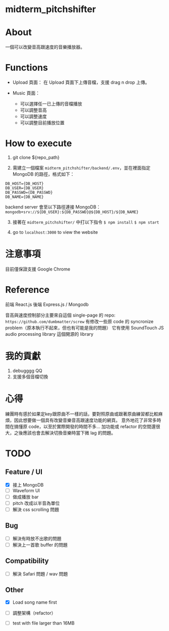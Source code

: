 # midterm_pitchshifter

# About
一個可以改變音高跟速度的音樂播放器。

# Functions
- Upload 頁面：
在 Upload 頁面下上傳音檔，支援 drag n drop 上傳。

- Music 頁面：
	- 可以選擇任一已上傳的音檔播放
	- 可以調整音高
	- 可以調整速度
	- 可以調整目前播放位置

# How to execute

1. git clone ${repo_path}

2. 需建立一個檔案 `midterm_pitchshifter/backend/.env`，並在裡面指定 MongoDB 的路徑，格式如下：
```
DB_HOST={DB_HOST}                                                 
DB_USER={DB_USER}
DB_PASSWD={DB_PASSWD}
DB_NAME={DB_NAME}
```
backend server 會至以下路徑連接 MongoDB：
```mongodb+srv://${DB_USER}:${DB_PASSWD}@${DB_HOST}/${DB_NAME}```

3. 接著在 `midterm_pitchshifter/` 中打以下指令
```$ npm install```
```$ npm start```

4. go to `localhost:3000` to view the website


# 注意事項
目前僅保證支援 Google Chrome


# Reference
前端 React.js
後端 Express.js / Mongodb

音高與速度控制部分主要來自這個 single-page 的 repo:
`https://github.com/dumbmatter/screw`
有修改一些原 code 的 syncronize problem（原本執行不起來，但也有可能是我的問題）
它有使用 SoundTouch JS audio processing library 這個開源的 library

# 我的貢獻
1. debugggg QQ
2. 支援多個音檔切換

# 心得
練團時有感於如果定key跟原曲不一樣的話，要對照原曲或跟著原曲練習都比較麻煩，因此想要做一個具有改變音樂音高跟速度功能的網頁。
意外地花了非常多時間在搞懂原 code，以至於實際開發的時間不多...
加功能或 refactor 的空間還很大，之後應該也會去解決切換音樂時當下微 lag 的問題。

# TODO
## Feature / UI
- [x] 接上 MongoDB
- [ ] Waveform UI
- [ ] 做成播放 bar
- [ ] pitch 改成以半音為單位
- [ ] 解決 css scrolling 問題

## Bug
- [ ] 解決有時放不出歌的問題
- [ ] 解決上一首歌 buffer 的問題

## Compatibility
- [ ] 解決 Safari 問題 / wav 問題

## Other
- [x] Load song name first
- [ ] 調整架構（refactor）
- [ ] test with file larger than 16MB

